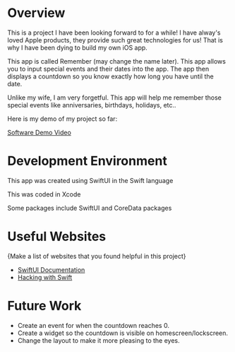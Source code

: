 # Overview

This is a project I have been looking forward to for a while! I have alway's loved Apple products, they provide such great technologies for us! That is why I have been dying to build my own iOS app. 

This app is called Remember (may change the name later). This app allows you to input special events and their dates into the app. The app then displays a countdown so you know exactly how long you have until the date. 

Unlike my wife, I am very forgetful. This app will help me remember those special events like anniversaries, birthdays, holidays, etc..

Here is my demo of my project so far:

[Software Demo Video](https://youtu.be/VNJ8bYVz6MY)

# Development Environment

This app was created using SwiftUI in the Swift language

This was coded in Xcode

Some packages include SwiftUI and CoreData packages

# Useful Websites

{Make a list of websites that you found helpful in this project}
* [SwiftUI Documentation](https://developer.apple.com/documentation/swiftui/)
* [Hacking with Swift](https://www.hackingwithswift.com/quick-start/swiftui/swiftui-tips-and-tricks)

# Future Work

* Create an event for when the countdown reaches 0.
* Create a widget so the countdown is visible on homescreen/lockscreen.
* Change the layout to make it more pleasing to the eyes.
